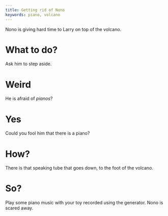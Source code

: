```yaml
---
title: Getting rid of Nono
keywords: piano, volcano
---
```


Nono is giving hard time to Larry on top of the volcano.

# What to do?
Ask him to step aside.

# Weird
He is afraid of _pianos_?

# Yes
Could you fool him that there is a piano?

# How?
There is that speaking tube that goes down, to the foot of the volcano.

# So?
Play some piano music with your toy recorded using the generator. Nono is scared away.
